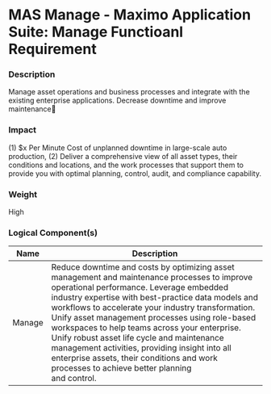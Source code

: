 
#  MAS Manage - Maximo Application Suite: Manage Functioanl Requirement



### Description

Manage asset operations and business processes and integrate  with the existing enterprise applications. Decrease downtime and improve maintenance




### Impact

(1) $x Per Minute Cost of unplanned downtime in large-scale auto production, (2) Deliver a comprehensive view of all asset types, their conditions and locations, and the work processes that support them to provide you with optimal planning, control, audit, and compliance capability.




### Weight

High








### Logical Component(s)

| Name | Description |
| --- | --- |
 | Manage | Reduce downtime and costs by optimizing asset management and maintenance processes to improve operational performance. Leverage embedded industry expertise with best-practice data models and workflows to accelerate your industry transformation. Unify asset management processes using role-based workspaces to help teams across your enterprise. Unify robust asset life cycle and maintenance management activities, providing insight into all enterprise assets, their conditions and work processes to achieve better planning<br>and control. |
    



